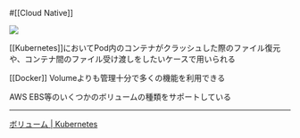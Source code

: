 #[[Cloud Native]]

![](https://github.com/kubernetes/community/raw/master/icons/png/resources/labeled/vol-128.png)

[[Kubernetes]]においてPod内のコンテナがクラッシュした際のファイル復元や、コンテナ間のファイル受け渡しをしたいケースで用いられる

[[Docker]] Volumeよりも管理十分で多くの機能を利用できる

AWS EBS等のいくつかのボリュームの種類をサポートしている

---

[ボリューム | Kubernetes](https://kubernetes.io/ja/docs/concepts/storage/volumes/)